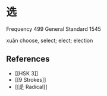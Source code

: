 # 选
Frequency 499
General Standard 1545

xuǎn
choose, select; elect; election

## References
- [[HSK 3]]
- [[9 Strokes]]
- [[辵 Radical]]